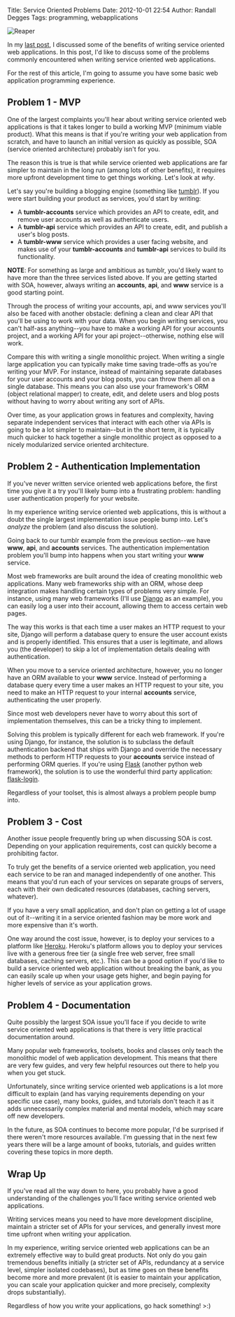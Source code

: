 Title: Service Oriented Problems
Date: 2012-10-01 22:54
Author: Randall Degges
Tags: programming, webapplications


![Reaper][]

In my [last post][], I discussed some of the benefits of writing service
oriented web applications. In this post, I'd like to discuss some of the
problems commonly encountered when writing service oriented web applications.

For the rest of this article, I'm going to assume you have some basic web
application programming experience.


## Problem 1 - MVP

One of the largest complaints you'll hear about writing service oriented web
applications is that it takes longer to build a working MVP (minimum viable
product). What this means is that if you're writing your web application from
scratch, and have to launch an initial version as quickly as possible, SOA
(service oriented architecture) probably isn't for you.

The reason this is true is that while service oriented web applications are far
simpler to maintain in the long run (among lots of other benefits), it requires
more upfront development time to get things working. Let's look at *why*.

Let's say you're building a blogging engine (something like [tumblr][]). If you
were start building your product as services, you'd start by writing:

-   A **tumblr-accounts** service which provides an API to create, edit, and
    remove user accounts as well as authenticate users.
-   A **tumblr-api** service which provides an API to create, edit, and publish
    a user's blog posts.
-   A **tumblr-www** service which provides a user facing website, and makes use
    of your **tumblr-accounts** and **tumblr-api** services to build its
    functionality.

**NOTE**: For something as large and ambitious as tumblr, you'd likely want to
have more than the three services listed above. If you are getting started with
SOA, however, always writing an **accounts**, **api**, and **www** service is a
good starting point.

Through the process of writing your accounts, api, and www services you'll also
be faced with another obstacle: defining a clean and clear API that you'll be
using to work with your data. When you begin writing services, you can't
half-ass anything--you have to make a working API for your accounts project, and
a working API for your api project--otherwise, nothing else will work.

Compare this with writing a single monolithic project. When writing a single
large application you can typically make time saving trade-offs as you're
writing your MVP. For instance, instead of maintaining separate databases for
your user accounts and your blog posts, you can throw them all on a single
database. This means you can also use your framework's ORM (object relational
mapper) to create, edit, and delete users and blog posts without having to worry
about writing any sort of APIs.

Over time, as your application grows in features and complexity, having separate
independent services that interact with each other via APIs is going to be a lot
simpler to maintain--but in the short term, it is typically much quicker to hack
together a single monolithic project as opposed to a nicely modularized service
oriented architecture.


## Problem 2 - Authentication Implementation

If you've never written service oriented web applications before, the first time
you give it a try you'll likely bump into a frustrating problem: handling user
authentication properly for your website.

In my experience writing service oriented web applications, this is without a
doubt the single largest implementation issue people bump into. Let's *analyze*
the problem (and also discuss the solution).

Going back to our tumblr example from the previous section--we have **www**,
**api**, and **accounts** services. The authentication implementation problem
you'll bump into happens when you start writing your **www** service.

Most web frameworks are built around the idea of creating monolithic web
applications. Many web frameworks ship with an ORM, whose deep integration makes
handling certain types of problems very simple. For instance, using many web
frameworks (I'll use [Django][] as an example), you can easily log a user into
their account, allowing them to access certain web pages.

The way this works is that each time a user makes an HTTP request to your site,
Django will perform a database query to ensure the user account exists and is
properly identified. This ensures that a user is legitimate, and allows you (the
developer) to skip a lot of implementation details dealing with authentication.

When you move to a service oriented architecture, however, you no longer have an
ORM available to your **www** service. Instead of performing a database query
every time a user makes an HTTP request to your site, you need to make an HTTP
request to your internal **accounts** service, authenticating the user properly.

Since most web developers never have to worry about this sort of implementation
themselves, this can be a tricky thing to implement.

Solving this problem is typically different for each web framework. If you're
using Django, for instance, the solution is to subclass the default
authentication backend that ships with Django and override the necessary methods
to perform HTTP requests to your **accounts** service instead of performing ORM
queries. If you're using [Flask][] (another python web framework), the solution
is to use the wonderful third party application: [flask-login][].

Regardless of your toolset, this is almost always a problem people bump into.


## Problem 3 - Cost

Another issue people frequently bring up when discussing SOA is cost. Depending
on your application requirements, cost can quickly become a prohibiting factor.

To truly get the benefits of a service oriented web application, you need each
service to be ran and managed independently of one another. This means that
you'd run each of your services on separate groups of servers, each with their
own dedicated resources (databases, caching servers, whatever).

If you have a very small application, and don't plan on getting a lot of usage
out of it--writing it in a service oriented fashion may be more work and more
expensive than it's worth.

One way around the cost issue, however, is to deploy your services to a platform
like [Heroku][]. Heroku's platform allows you to deploy your services live with
a generous free tier (a single free web server, free small databases, caching
servers, etc.). This can be a good option if you'd like to build a service
oriented web application without breaking the bank, as you can easily scale up
when your usage gets higher, and begin paying for higher levels of service as
your application grows.


## Problem 4 - Documentation

Quite possibly the largest SOA issue you'll face if you decide to write service
oriented web applications is that there is very little practical documentation
around.

Many popular web frameworks, toolsets, books and classes only teach the
monolithic model of web application development. This means that there are very
few guides, and very few helpful resources out there to help you when you get
stuck.

Unfortunately, since writing service oriented web applications is a lot more
difficult to explain (and has varying requirements depending on your specific
use case), many books, guides, and tutorials don't teach it as it adds
unnecessarily complex material and mental models, which may scare off new
developers.

In the future, as SOA continues to become more popular, I'd be surprised if
there weren't more resources available. I'm guessing that in the next few years
there will be a large amount of books, tutorials, and guides written covering
these topics in more depth.


## Wrap Up

If you've read all the way down to here, you probably have a good understanding
of the challenges you'll face writing service oriented web applications.

Writing services means you need to have more development discipline, maintain a
stricter set of APIs for your services, and generally invest more time upfront
when writing your application.

In my experience, writing service oriented web applications can be an extremely
effective way to build great products. Not only do you gain tremendous benefits
initially (a stricter set of APIs, redundancy at a service level, simpler
isolated codebases), but as time goes on these benefits become more and more
prevalent (it is easier to maintain your application, you can scale your
application quicker and more precisely, complexity drops substantially).

Regardless of how you write your applications, go hack something! \>:)


  [Reaper]: http://getfile4.posterous.com/getfile/files.posterous.com/temp-2012-10-01/gxCwhxyaDpiExinkvCxIIvBzeCBdleEonvHtmIbvqmvHcdFrixsyGCahwArD/reaper.jpg.scaled696.jpg
  [last post]: http://rdegges.com/service-oriented-side-effects
    "Service Oriented Side Effects"
  [tumblr]: https://www.tumblr.com/ "Tumblr"
  [Django]: https://www.djangoproject.com/ "Django"
  [Flask]: http://flask.pocoo.org/ "Flask"
  [flask-login]: http://packages.python.org/Flask-Login/ "Flask-Login"
  [Heroku]: http://www.heroku.com/ "Heroku"
